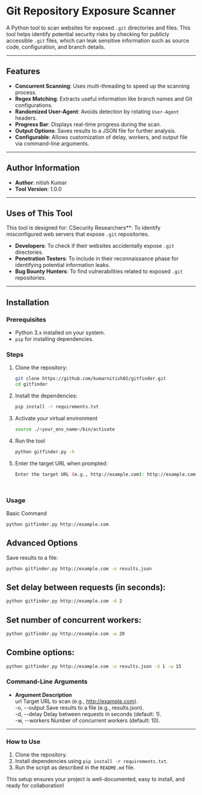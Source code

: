 # Git Repository Exposure Scanner

A Python tool to scan websites for exposed `.git` directories and files. This tool helps identify potential security risks by checking for publicly accessible `.git` files, which can leak sensitive information such as source code, configuration, and branch details.

---

## Features
- **Concurrent Scanning**: Uses multi-threading to speed up the scanning process.
- **Regex Matching**: Extracts useful information like branch names and Git configurations.
- **Randomized User-Agent**: Avoids detection by rotating `User-Agent` headers.
- **Progress Bar**: Displays real-time progress during the scan.
- **Output Options**: Saves results to a JSON file for further analysis.
- **Configurable**: Allows customization of delay, workers, and output file via command-line arguments.

---
## Author Information
- **Author**: nitish Kumar
- **Tool Version**: 1.0.0

---

## Uses of This Tool
This tool is designed for:
CSecurity Researchers**: To identify misconfigured web servers that expose `.git` repositories.
- **Developers**: To check if their websites accidentally expose `.git` directories.
- **Penetration Testers**: To include in their reconnaissance phase for identifying potential information leaks.
- **Bug Bounty Hunters**: To find vulnerabilities related to exposed `.git` repositories.

---

## Installation

### Prerequisites
- Python 3.x installed on your system.
- `pip` for installing dependencies.

### Steps
1. Clone the repository:
   ```bash
   git clone https://github.com/kumarnitish02/gitfinder.git
   cd gitfinder

2. Install the dependencies:
   ```bash
   pip install -r requirements.txt

3. Activate your virtual environment 
   ```bash
   source ./<your_env_name>/bin/activate

3. Run the tool
   ```bash
   python gitfinder.py -h
   ```
4. Enter the target URL when prompted:
     ```bash
   Enter the target URL (e.g., http://example.com): http://example.com
   



### Usage
Basic Command
```bash
python gitfinder.py http://example.com
```

## Advanced Options
Save results to a file:
```bash
python gitfinder.py http://example.com -o results.json
```

## Set delay between requests (in seconds):
```bash
python gitfinder.py http://example.com -d 2

```
## Set number of concurrent workers:
```bash
python gitfinder.py http://example.com -w 20
```

## Combine options:
```bash
python gitfinder.py http://example.com -o results.json -d 1 -w 15
```

### Command-Line Arguments
- **Argument	Description**
<br>url	Target URL to scan (e.g., http://example.com).
<br>-o, --output	Save results to a file (e.g., results.json).
<br>-d, --delay	Delay between requests in seconds (default: 1).
<br>-w, --workers	Number of concurrent workers (default: 10).




---

### **How to Use**
1. Clone the repository.
2. Install dependencies using `pip install -r requirements.txt`.
3. Run the script as described in the `README.md` file.

This setup ensures your project is well-documented, easy to install, and ready for collaboration!

